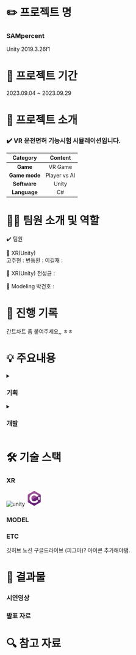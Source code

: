 # ✏️ 프로젝트 명
### SAMpercent  
Unity 2019.3.26f1 

# 📆 프로젝트 기간    
2023.09.04 ~ 2023.09.29   

# 📃 프로젝트 소개

### ✔️ VR 운전면허 기능시험 시뮬레이션입니다.
|Category|Content|
|:---:|:---:|
|**Game**| VR Game|  
|**Game mode**| Player vs AI|     
|**Software**|  Unity|  
|**Language**|  C#|   

# 👩‍🔧 팀원 소개 및 역할

✔️ 팀원   

🔹 XR(Unity)   
고주현 :
변동환 : 
이길재 :    

🔹 XR(Unity)
전성균 :

🔹 Modeling
박건호 :

# 📅 진행 기록

간트차트 좀 붙여주세요,, ㅎㅎ


# 💡 주요내용

<details>
<summary>   
 
### 기획
</summary>
   토글 안 내용
</details>

<details>
<summary>      
 
### 개발
</summary>
내용
</details>



# 🛠 기술 스택   
### XR
 <img src="https://www.vectorlogo.zone/logos/unity3d/unity3d-icon.svg" alt="unity" width="40" height="40"/> <img src="https://raw.githubusercontent.com/devicons/devicon/master/icons/csharp/csharp-original.svg" alt="csharp" width="40" height="40"/>

### MODEL


### ETC
깃허브 노션 구글드라이브 (피그마)? 아이콘 추가해야됌.

# 📃 결과물   
### 시연영상


### 발표 자료   


# 🔍 참고 자료   
